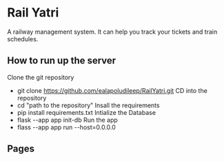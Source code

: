 # Rail Yatri
A railway management system. It can help you track your tickets and train schedules.

## How to run up the server
Clone the git repository
- git clone https://github.com/ealapoludileep/RailYatri.git
CD into the repository
- cd "path to the repository"
Insall the requirements
- pip install requirements.txt
Intialize the Database
- flask --app app init-db
Run the app
- flass --app app run --host=0.0.0.0


## Pages

### 